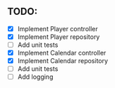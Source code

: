 ## TODO:

- [x] Implement Player controller
- [x] Implement Player repository
- [ ] Add unit tests
- [x] Implement Calendar controller
- [x] Implement Calendar repository
- [ ] Add unit tests
- [ ] Add logging

